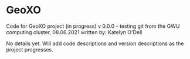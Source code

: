 # GeoXO
Code for GeoXO project (in progress)
v 0.0.0 - testing git from the GWU computing cluster, 08.06.2021
written by: Katelyn O'Dell

No details yet. Will add code descriptions and version descriptions as the project progresses.
